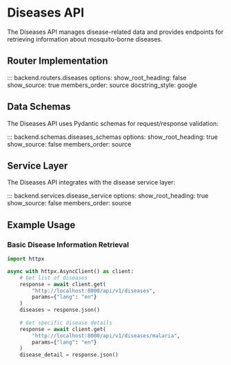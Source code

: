 # Diseases API

The Diseases API manages disease-related data and provides endpoints for retrieving information about mosquito-borne diseases.

## Router Implementation

::: backend.routers.diseases
    options:
      show_root_heading: false
      show_source: true
      members_order: source
      docstring_style: google

## Data Schemas

The Diseases API uses Pydantic schemas for request/response validation:

::: backend.schemas.diseases_schemas
    options:
      show_root_heading: true
      show_source: false
      members_order: source

## Service Layer

The Diseases API integrates with the disease service layer:

::: backend.services.disease_service
    options:
      show_root_heading: true
      show_source: false
      members_order: source

## Example Usage

### Basic Disease Information Retrieval

```python
import httpx

async with httpx.AsyncClient() as client:
    # Get list of diseases
    response = await client.get(
        "http://localhost:8000/api/v1/diseases",
        params={"lang": "en"}
    )
    diseases = response.json()
    
    # Get specific disease details
    response = await client.get(
        "http://localhost:8000/api/v1/diseases/malaria",
        params={"lang": "en"}
    )
    disease_detail = response.json()
```